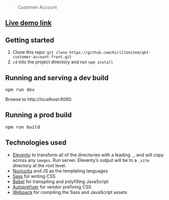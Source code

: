 > Customer Account
## <a href="https://wondrous-hotteok-cf0ad2.netlify.app/" rel="nofollow" target="_blank">Live demo link</a>
## Getting started
1. Clone this repo: `git clone https://github.com/KirillUnited/qkt-customer-account-front.git`
2. `cd` into the project directory and run `npm install`
## Running and serving a dev build
<pre>npm run dev</pre>
Browse to http://localhost:8080.
## Running a prod build
<pre>npm run build</pre>
## Technologies used
- <a href="https://www.11ty.dev/" rel="nofollow">Eleventy</a> to transform all of the directories with a leading `_`, and will copy across any `images`. Run server.
Eleventy’s output will be to a `_site` directory at the root level.
- <a href="http://mozilla.github.io/nunjucks/templating.html" rel="nofollow">Nunjucks</a> and JS as the templating languages
- <a href="https://sass-lang.com/" rel="nofollow">Sass</a> for writing CSS
- <a href="https://babeljs.io/" rel="nofollow">Babel</a> for transpiling and polyfilling JavaScript
- <a href="https://github.com/postcss/autoprefixer">Autoprefixer</a> for vendor prefixing CSS
- <a href="https://webpack.js.org/" rel="nofollow">Webpack</a> for compiling the Sass and JavaScript assets
